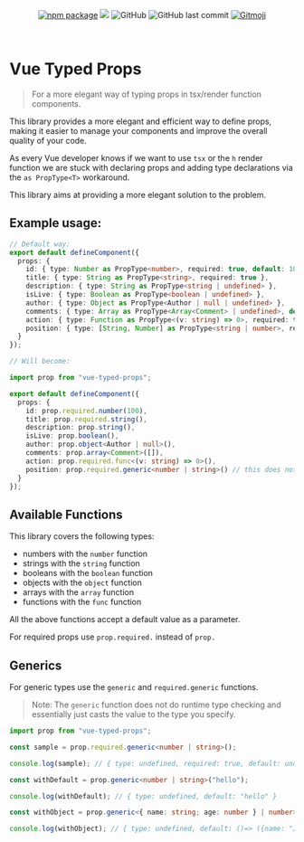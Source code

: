 <p align="center">
  <a href="https://npmjs.com/package/vue-typed-props"><img src="https://img.shields.io/npm/v/vue-typed-props.svg" alt="npm package"></a>
  <img src="https://img.shields.io/npm/dw/vue-typed-props" >
  <img alt="GitHub" src="https://img.shields.io/github/license/web-ts/vue-typed-props">
  <img alt="GitHub last commit" src="https://img.shields.io/github/last-commit/web-ts/vue-typed-props">
  <a href="https://gitmoji.dev"><img src="https://img.shields.io/badge/gitmoji-%20😜%20😍-FFDD67.svg" alt="Gitmoji"></a>
</p>
<br/>

# Vue Typed Props

> For a more elegant way of typing props in tsx/render function components.

This library provides a more elegant and efficient way to define props, making it easier to manage your components and improve the overall quality of your code.

As every Vue developer knows if we want to use `tsx` or the `h` render function we are stuck with declaring props and adding type declarations via the `as PropType<T>` workaround.

This library aims at providing a more elegant solution to the problem.

## Example usage:

```ts
// Default way:
export default defineComponent({
  props: {
    id: { type: Number as PropType<number>, required: true, default: 100 },
    title: { type: String as PropType<string>, required: true },
    description: { type: String as PropType<string | undefined> },
    isLive: { type: Boolean as PropType<boolean | undefined> },
    author: { type: Object as PropType<Author | null | undefined> },
    comments: { type: Array as PropType<Array<Comment> | undefined>, default: () => [] },
    action: { type: Function as PropType<(v: string) => 0>, required: true },
    position: { type: [String, Number] as PropType<string | number>, required: true }
  }
});

// Will become:

import prop from "vue-typed-props";

export default defineComponent({
  props: {
    id: prop.required.number(100),
    title: prop.required.string(),
    description: prop.string(),
    isLive: prop.boolean(),
    author: prop.object<Author | null>(),
    comments: prop.array<Comment>([]),
    action: prop.required.func<(v: string) => 0>(),
    position: prop.required.generic<number | string>() // this does not do runtime type checking
  }
});
```

## Available Functions

This library covers the following types:

- numbers with the `number` function
- strings with the `string` function
- booleans with the `boolean` function
- objects with the `object` function
- arrays with the `array` function
- functions with the `func` function

All the above functions accept a default value as a parameter.

For required props use `prop.required.` instead of `prop.`

## Generics

For generic types use the `generic` and `required.generic` functions.

> Note: The `generic` function does not do runtime type checking and essentially just casts the value to the type you specify.

```ts
import prop from "vue-typed-props";

const sample = prop.required.generic<number | string>();

console.log(sample); // { type: undefined, required: true, default: undefined }

const withDefault = prop.generic<number | string>("hello");

console.log(withDefault); // { type: undefined, default: "hello" }

const withObject = prop.generic<{ name: string; age: number } | number>({ name: "John", age: 20 });

console.log(withObject); // { type: undefined, default: ()=> ({name: "John", age: 20}) }
```
